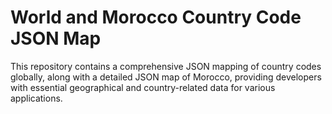 # World and Morocco Country Code JSON Map

This repository contains a comprehensive JSON mapping of country codes globally, along with a detailed JSON map of Morocco, providing developers with essential geographical and country-related data for various applications.
